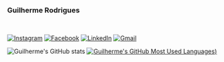 ### Guilherme Rodrigues
</br>

[![Instagram](https://img.shields.io/badge/Instagram-E4405F?style=for-the-badge&logo=instagram&logoColor=white)](https://www.instagram.com/gui_.rod/)
[![Facebook](https://img.shields.io/badge/Facebook-1877F2?style=for-the-badge&logo=facebook&logoColor=white)](https://www.facebook.com/GuilhermeRdS19/)
[![LinkedIn](https://img.shields.io/badge/LinkedIn-0077B5?style=for-the-badge&logo=linkedin&logoColor=white)](https://www.linkedin.com/in/guilherme-rodrigues-b39a751a7/)
[![Gmail](https://img.shields.io/badge/Gmail-D14836?style=for-the-badge&logo=gmail&logoColor=white)](mailto:guilhermerds1921@gmail.com/)

![Guilherme's GitHub stats](https://github-readme-stats.vercel.app/api?username=Guilhermerds1921&show_icons=true&theme=dark)
[![Guilherme's GitHub Most Used Languages](https://github-readme-stats.vercel.app/api/top-langs/?username=GuilhermeRds1921&layout=compact&theme=dark))](https://github.com/GuilhermeRds1921/github-readme-stats)
